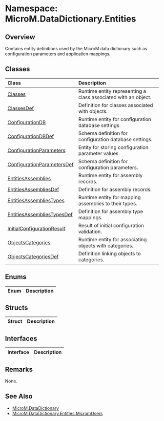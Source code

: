 # Namespace: MicroM.DataDictionary.Entities
## Overview
Contains entity definitions used by the MicroM data dictionary such as configuration parameters and application mappings.

## Classes
| Class | Description |
|:------------|:-------------|
| [Classes](<Classes/index.md>) | Runtime entity representing a class associated with an object. |
| [ClassesDef](<ClassesDef/index.md>) | Definition for classes associated with objects. |
| [ConfigurationDB](<ConfigurationDB/index.md>) | Runtime entity for configuration database settings. |
| [ConfigurationDBDef](<ConfigurationDBDef/index.md>) | Schema definition for configuration database settings. |
| [ConfigurationParameters](<ConfigurationParameters/index.md>) | Entity for storing configuration parameter values. |
| [ConfigurationParametersDef](<ConfigurationParametersDef/index.md>) | Schema definition for configuration parameters. |
| [EntitiesAssemblies](<EntitiesAssemblies/index.md>) | Runtime entity for assembly records. |
| [EntitiesAssembliesDef](<EntitiesAssembliesDef/index.md>) | Definition for assembly records. |
| [EntitiesAssembliesTypes](<EntitiesAssembliesTypes/index.md>) | Runtime entity for mapping assemblies to their types. |
| [EntitiesAssembliesTypesDef](<EntitiesAssembliesTypesDef/index.md>) | Definition for assembly type mappings. |
| [InitialConfigurationResult](<InitialConfigurationResult/index.md>) | Result of initial configuration validation. |
| [ObjectsCategories](<ObjectsCategories/index.md>) | Runtime entity for associating objects with categories. |
| [ObjectsCategoriesDef](<ObjectsCategoriesDef/index.md>) | Definition linking objects to categories. |

## Enums
| Enum | Description |
|:------------|:-------------|

## Structs
| Struct | Description |
|:------------|:-------------|

## Interfaces
| Interface | Description |
|:------------|:-------------|

## Remarks
None.

## See Also
- [MicroM.DataDictionary](../MicroM.DataDictionary/index.md)
- [MicroM.DataDictionary.Entities.MicromUsers](../MicroM.DataDictionary.Entities.MicromUsers/index.md)
